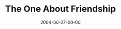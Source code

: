 ---
layout: message
category: message
series: "The One About Coffee"
title: "The One About Friendship"
date: 2004-06-27-00-00
message_id: 165
audio: "http://s3.amazonaws.com/crossroads-media/media/legacy/mp3/TOAC_04_06-27-04_The_One_About_friendship.mp3"
audio-duration: "40:37"
explicit: false
---